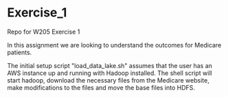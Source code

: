 # Exercise_1
Repo for W205 Exercise 1

In this assignment we are looking to understand the outcomes for Medicare patients.

The initial setup script "load_data_lake.sh" assumes that the user has an AWS instance up and running with Hadoop installed. The shell script will start hadoop, download the necessary files from the Medicare website, make modifications to the files and move the base files into HDFS.

